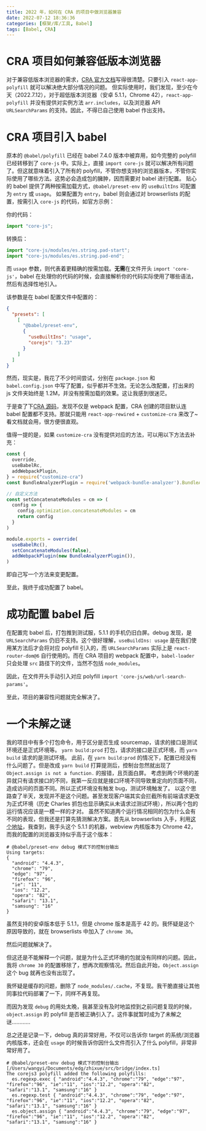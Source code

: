 ```yaml
---
title: 2022 年，如何在 CRA 的项目中做浏览器兼容
date: 2022-07-12 18:36:36
categories: [框架/库/工具, Babel]
tags: [Babel, CRA]
---
```


# CRA 项目如何兼容低版本浏览器

对于兼容低版本浏览器的需求，[CRA 官方文档](https://create-react-app.dev/docs/supported-browsers-features)写得很清楚。只要引入 `react-app-polyfill` 就可以解决绝大部分情况的问题。
但实际使用时，我们发现，至少在今天（2022.7.12），对于超低版本浏览器（安卓 5.1.1，Chrome 42），`react-app-polyfill` 并没有提供对实例方法 `arr.includes`，以及浏览器 API `URLSearchParams` 的支持。因此，不得已自己使用 babel 作出支持。

# CRA 项目引入 babel

原本的 `@babel/polyfill` 已经在 babel 7.4.0 版本中被弃用，如今完整的 polyfill 已经转移到了 `core-js` 中。实际上，直接 `import core-js` 就可以解决所有问题了。但这就意味着引入了所有的 polyfill，不管你想支持的浏览器版本，不管你实际使用了哪些方法。这势必会造成包的臃肿，因而需要对 babel 进行配置。
贴心的 babel 提供了两种按需加载方式，`@babel/preset-env` 的 `useBuiltIns` 可配置为 `entry` 或 `usage`。
如果配置为 `entry`，babel 则会通过对 browserlists 的配置，按需引入 `core-js` 的代码，如官方示例：

你的代码：

``` JavaScript
import "core-js";
```

转换后：

``` JavaScript
import "core-js/modules/es.string.pad-start";
import "core-js/modules/es.string.pad-end";
```

而 `usage` 参数，则代表着更精确的按需加载。**无需**在文件开头 `import 'core-js'`，babel 在处理你的代码的时候，会直接解析你的代码实际使用了哪些语法，然后有选择性地引入。

该参数是在 babel 配置文件中配置的：

``` JSON
{
  "presets": [
    [
      "@babel/preset-env",
      {
        "useBuiltIns": "usage",
        "corejs": "3.23"
      }
    ]
  ]
}
```

然而，现实是，我花了不少时间尝试，分别在 `package.json` 和 `babel.config.json` 中写了配置，似乎都并不生效。无论怎么改配置，打出来的 js 文件夹始终是 1.2M，并没有按需加载的效果。这让我感到很迷茫。

于是查了下[CRA 源码](https://github.com/facebook/create-react-app/blob/3880ba6cfd98d9f2843217fd9061e385274b452f/packages/react-scripts/config/webpack.config.js#L411)，发现不仅是 webpack 配置，CRA 创建的项目默认连 babel 配置都不支持。那就只能用 `react-app-rewired` + `customize-cra` 来改了~看文档就会用，很方便很直观。

值得一提的是，如果 `customize-cra` 没有提供对应的方法，可以用以下方法去补充：

``` JavaScript
const {
  override,
  useBabelRc,
  addWebpackPlugin,
} = require("customize-cra")
const BundleAnalyzerPlugin = require('webpack-bundle-analyzer').BundleAnalyzerPlugin

// 自定义方法
const setConcatenateModules = cm => (
  config => {
    config.optimization.concatenateModules = cm
    return config
  }
)

module.exports = override(
  useBabelRc(),
  setConcatenateModules(false),
  addWebpackPlugin(new BundleAnalyzerPlugin()),
)
```

即自己写一个方法来变更配置。

至此，我终于成功配置了 babel。

# 成功配置 babel 后

在配置完 babel 后，打包推到测试服，5.1.1 的手机仍旧白屏。debug 发现，是 `URLSearchParams` 仍旧不支持。这个很好理解，`useBuildIns: usage` 是在我们使用某方法后才会将对应 polyfill 引入的，而 `URLSearchParams` 实际上是 `react-router-dom@6` 自行使用的。而在 CRA 项目的 webpack 配置中，`babel-loader` 只会处理 `src` 路径下的文件，当然不包括 `node_modules`。

因此，在文件开头手动引入对应 polyfill `import 'core-js/web/url-search-params'`。

至此，项目的兼容性问题就完全解决了。

# 一个未解之谜

我的项目中有多个打包命令，用于区分是否生成 sourcemap，请求的接口是测试环境还是正式环境等。
`yarn build:prod` 打包，请求的接口是正式环境，而 `yarn build` 请求的是测试环境。
此前，在 `yarn build:prod` 的情况下，配置已经没有什么问题了。但是改成 `yarn build` 打算提测后，控制台忽然就出现了 `Object.assign is not a function.` 的报错，且页面白屏。
考虑到两个环境的差异就只有请求接口的不同，我第一反应就是接口环境不同导致重定向的页面不同，造成访问的页面不同。所以正式环境没有触发 bug，测试环境触发了。
以这个思路查了半天，发现并不是这个问题。甚至发现客户端其实会拦截所有前端请求更改为正式环境（历史 Charles 抓包也显示确实从未请求过测试环境），所以两个包的运行情况应该是一模一样的才对。
虽然不知道两个运行情况相同的包为什么会有不同的表现，但我还是打算先猜测解决方案。首先从 browserlists 入手，利用[这个地址](https://liulanmi.com/labs/core.html)，我查到，我手头这个 5.1.1 的机器，webview 内核版本为 Chrome 42，而我的配置的浏览器支持似乎高于这个版本：

``` Shell
# @babel/preset-env debug 模式下的控制台输出
Using targets:
{
  "android": "4.4.3",
  "chrome": "79",
  "edge": "97",
  "firefox": "96",
  "ie": "11",
  "ios": "12.2",
  "opera": "82",
  "safari": "13.1",
  "samsung": "16"
}
```

虽然支持的安卓版本低于 5.1.1，但是 chrome 版本是高于 42 的。我怀疑是这个原因导致的，就在 browserlists 中加入了 `chrome 30`。

然后问题就解决了。

但这还是不能解释一个问题，就是为什么正式环境的包就没有同样的问题。因此，我将 `chrome 30` 的配置移除了，想再次观察情况。然后自此开始，`Object.assign` 这个 bug 就再也没有出现了。

我怀疑是缓存的问题，删除了 `node_modules/.cache`，不复现。我干脆直接让其他同事拉代码部署了一下，同样不再复现。

而因为发现 `debug` 的用处太晚，我甚至没有及时地监控到之前问题复现的时候，`object.assign` 的 polyfill 是否被正确引入了。这件事就暂时成为了未解之谜…………

总之还是记录一下，debug 真的非常好用，不仅可以告诉你 target 的系统/浏览器内核版本，还会在 `usage` 的时候告诉你因什么文件而引入了什么 polyfill，非常非常好用了。

``` Shell
# @babel/preset-env debug 模式下的控制台输出
[/Users/wangyi/Documents/edg/zhixue/src/bridge/index.ts]
The corejs3 polyfill added the following polyfills:
  es.regexp.exec { "android":"4.4.3", "chrome":"79", "edge":"97", "firefox":"96", "ie":"11", "ios":"12.2", "opera":"82", "safari":"13.1", "samsung":"16" }
  es.regexp.test { "android":"4.4.3", "chrome":"79", "edge":"97", "firefox":"96", "ie":"11", "ios":"12.2", "opera":"82", "safari":"13.1", "samsung":"16" }
  es.object.assign { "android":"4.4.3", "chrome":"79", "edge":"97", "firefox":"96", "ie":"11", "ios":"12.2", "opera":"82", "safari":"13.1", "samsung":"16" }
```
